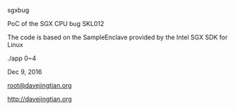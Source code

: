 sgxbug

PoC of the SGX CPU bug SKL012

The code is based on the SampleEnclave provided by the Intel SGX SDK for Linux

./app 0~4

Dec 9, 2016

root@davejingtian.org

http://davejingtian.org
